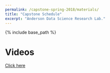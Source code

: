 ```yaml
---
permalink: /capstone-spring-2018/materials/
title: "Capstone Schedule"
excerpt: "Anderson Data Science Research Lab."
---
```


{% include base_path %}

# Videos
<a href="https://drive.google.com/drive/folders/0B3RPe0LZuiWCQzdfYlF3aF9wY2c">Click here</a>
